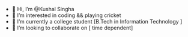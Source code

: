 - 👋 Hi, I’m @Kushal Singha
- 👀 I’m interested in coding && playing cricket
- 🌱 I’m currently a college student [B.Tech in Information Technology ]
- 💞️ I’m looking to collaborate on [ time dependent]
